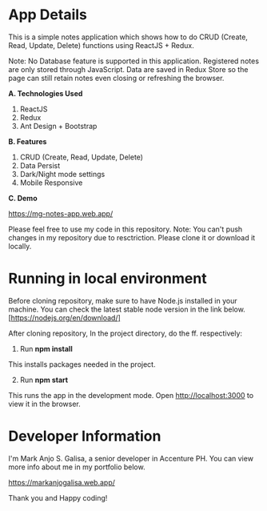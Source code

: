 # App Details

This is a simple notes application which shows how to do CRUD (Create, Read, Update, Delete) functions
using ReactJS + Redux.

Note:
No Database feature is supported in this application.
Registered notes are only stored through JavaScript. 
Data are saved in Redux Store so the page can still retain notes even closing or refreshing the browser.

**A. Technologies Used**

1. ReactJS
2. Redux
3. Ant Design + Bootstrap

**B. Features**

1. CRUD (Create, Read, Update, Delete)
2. Data Persist
3. Dark/Night mode settings
4. Mobile Responsive

**C. Demo**

https://mg-notes-app.web.app/

Please feel free to use my code in this repository.
Note: You can't push changes in my repository due to resctriction. Please clone it or download it locally.

# Running in local environment

Before cloning repository, make sure to have Node.js installed in your machine.
You can check the latest stable node version in the link below.
[https://nodejs.org/en/download/]

After cloning repository,
In the project directory, do the ff. respectively:

1. Run **npm install**

This installs packages needed in the project.

2. Run **npm start**

This runs the app in the development mode.
Open [http://localhost:3000](http://localhost:3000) to view it in the browser.

# Developer Information

I'm Mark Anjo S. Galisa, a senior developer in Accenture PH.
You can view more info about me in my portfolio below.

https://markanjogalisa.web.app/

Thank you and Happy coding!
